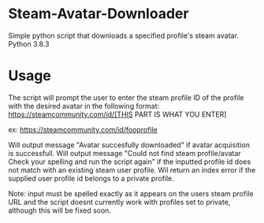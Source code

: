 # Steam-Avatar-Downloader
Simple python script that downloads a specified profile's steam avatar.
Python 3.8.3 

# Usage
The script will prompt the user to enter the steam profile ID of the profile with the desired avatar in the following format:
https://steamcommunity.com/id/[THIS PART IS WHAT YOU ENTER]

ex: https://steamcommunity.com/id/fooprofile

Will output message "Avatar succesfully downloaded" if avatar acquisition is successfull. 
Will output message "Could not find steam profile/avatar
                     Check your spelling and run the script again"
if the inputted profile id does not match with an existing steam user profile.
Wil return an index error if the supplied user profile id belongs to a private profile. 

Note: input must be spelled exactly as it appears on the users steam profile URL and the script doesnt currently work with profiles set to private, 
although this will be fixed soon.

